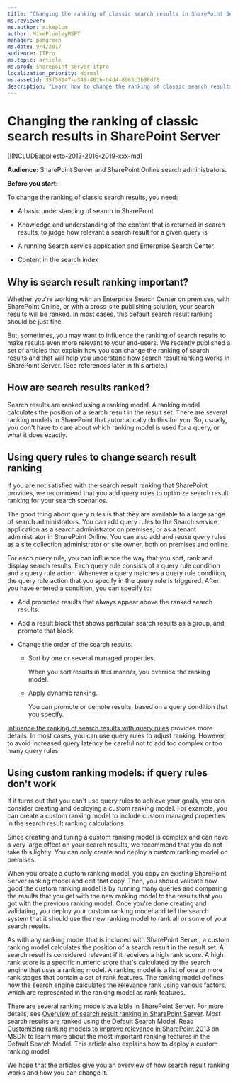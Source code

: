 ```yaml
---
title: "Changing the ranking of classic search results in SharePoint Server"
ms.reviewer: 
ms.author: mikeplum
author: MikePlumleyMSFT
manager: pamgreen
ms.date: 9/4/2017
audience: ITPro
ms.topic: article
ms.prod: sharepoint-server-itpro
localization_priority: Normal
ms.assetid: 35f58247-a349-461b-b4d4-8963c3b98df6
description: "Learn how to change the ranking of classic search results in SharePoint Server."
---
```


# Changing the ranking of classic search results in SharePoint Server

[!INCLUDE[appliesto-2013-2016-2019-xxx-md](../includes/appliesto-2013-2016-2019-xxx-md.md)]
  
 **Audience:** SharePoint Server and SharePoint Online search administrators. 
  
 **Before you start:**
  
To change the ranking of classic search results, you need:
  
- A basic understanding of search in SharePoint
    
- Knowledge and understanding of the content that is returned in search results, to judge how relevant a search result for a given query is
    
- A running Search service application and Enterprise Search Center
    
- Content in the search index
    
## Why is search result ranking important?

Whether you're working with an Enterprise Search Center on premises, with SharePoint Online, or with a cross-site publishing solution, your search results will be ranked. In most cases, this default search result ranking should be just fine.
  
But, sometimes, you may want to influence the ranking of search results to make results even more relevant to your end-users. We recently published a set of  articles that explain how you can change the ranking of search results and that will help you understand how search result ranking works in SharePoint Server. (See references later in this article.)
  
## How are search results ranked?

Search results are ranked using a ranking model. A ranking model calculates the position of a search result in the result set. There are several ranking models in SharePoint that automatically do this for you. So, usually, you don't have to care about which ranking model is used for a query, or what it does exactly.
  
## Using query rules to change search result ranking

If you are not satisfied with the search result ranking that SharePoint provides, we recommend that you add query rules to optimize search result ranking for your search scenarios.
  
The good thing about query rules is that they are available to a large range of search administrators. You can add query rules to the Search service application as a search administrator on premises, or as a tenant administrator in SharePoint Online. You can also add and reuse query rules as a site collection administrator or site owner, both on premises and online.
  
For each query rule, you can influence the way that you sort, rank and display search results. Each query rule consists of a query rule condition and a query rule action. Whenever a query matches a query rule condition, the query rule action that you specify in the query rule is triggered. After you have entered a condition, you can specify to:
  
- Add promoted results that always appear above the ranked search results.
    
- Add a result block that shows particular search results as a group, and promote that block.
    
- Change the order of the search results:
    
  - Sort by one or several managed properties.
    
    When you sort results in this manner, you override the ranking model.
    
  - Apply dynamic ranking.
    
    You can promote or demote results, based on a query condition that you specify.
    
[Influence the ranking of search results with query rules](overview-of-search-result-ranking.md#Ranking_QueryRules) provides more details. In most cases, you can use query rules to adjust ranking. However, to avoid increased query latency be careful not to add too complex or too many query rules. 
  
## Using custom ranking models: if query rules don't work

If it turns out that you can't use query rules to achieve your goals, you can consider creating and deploying a custom ranking model. For example, you can create a custom ranking model to include custom managed properties in the search result ranking calculations.
  
Since creating and tuning a custom ranking model is complex and can have a very large effect on your search results, we recommend that you do not take this lightly. You can only create and deploy a custom ranking model on premises.
  
When you create a custom ranking model, you copy an existing SharePoint Server ranking model and edit that copy. Then, you should validate how good the custom ranking model is by running many queries and comparing the results that you get with the new ranking model to the results that you got with the previous ranking model. Once you're done creating and validating, you deploy your custom ranking model and tell the search system that it should use the new ranking model to rank all or some of your search results.
  
As with any ranking model that is included with SharePoint Server, a custom ranking model calculates the position of a search result in the result set. A search result is considered relevant if it receives a high rank score. A high rank score is a specific numeric score that's calculated by the search engine that uses a ranking model. A ranking model is a list of one or more rank stages that contain a set of rank features. The ranking model defines how the search engine calculates the relevance rank using various factors, which are represented in the ranking model as rank features.
  
There are several ranking models available in SharePoint Server. For more details, see [Overview of search result ranking in SharePoint Server](overview-of-search-result-ranking.md). Most search results are ranked using the Default Search Model. Read [Customizing ranking models to improve relevance in SharePoint 2013](https://go.microsoft.com/fwlink/p/?LinkId=401186) on MSDN to learn more about the most important ranking features in the Default Search Model. This article also explains how to deploy a custom ranking model. 
  
We hope that the articles give you an overview of how search result ranking works and how you can change it.
  

